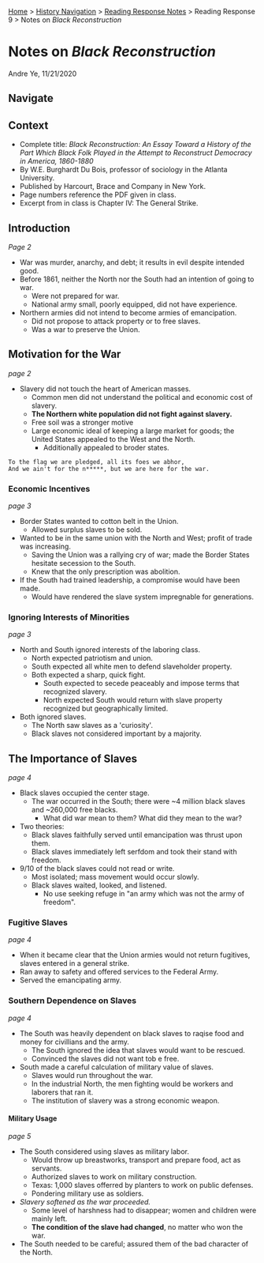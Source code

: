 [Home](https://andre-ye.github.io) > [History Navigation](https://andre-ye.github.io/history/history_navigation) > [Reading Response Notes](https://andre-ye.github.io/history/history_navigation#weekly-reading-responses) > Reading Response 9 > Notes on *Black Reconstruction*

# Notes on *Black Reconstruction*
Andre Ye, 11/21/2020

## Navigate

## Context
- Complete title: *Black Reconstruction: An Essay Toward a History of the Part Which Black Folk Played in the Attempt to Reconstruct Democracy in America, 1860-1880*
- By W.E. Burghardt Du Bois, professor of sociology in the Atlanta University.
- Published by Harcourt, Brace and Company in New York.
- Page numbers reference the PDF given in class.
- Excerpt from in class is Chapter IV: The General Strike.

## Introduction
*Page 2*
- War was murder, anarchy, and debt; it results in evil despite intended good.
- Before 1861, neither the North nor the South had an intention of going to war.
  - Were not prepared for war.
  - National army small, poorly equipped, did not have experience.
- Northern armies did not intend to become armies of emancipation.
  - Did not propose to attack property or to free slaves.
  - Was a war to preserve the Union.
  
## Motivation for the War
*page 2*
- Slavery did not touch the heart of American masses.
  - Common men did not understand the political and economic cost of slavery.
  - **The Northern white population did not fight against slavery.**
  - Free soil was a stronger motive
  - Large economic ideal of keeping a large market for goods; the United States appealed to the West and the North.
    - Additionally appealed to broder states.
```
To the flag we are pledged, all its foes we abhor,
And we ain't for the n*****, but we are here for the war.
```

### Economic Incentives
*page 3*
- Border States wanted to cotton belt in the Union.
  - Allowed surplus slaves to be sold.
- Wanted to be in the same union with the North and West; profit of trade was increasing.
  - Saving the Union was a rallying cry of war; made the Border States hesitate secession to the South.
  - Knew that the only prescription was abolition.
- If the South had trained leadership, a compromise would have been made.
  - Would have rendered the slave system impregnable for generations.

### Ignoring Interests of Minorities
*page 3*
- North and South ignored interests of the laboring class.
  - North expected patriotism and union.
  - South expected all white men to defend slaveholder property.
  - Both expected a sharp, quick fight.
    - South expected to secede peaceably and impose terms that recognized slavery.
    - North expected South would return with slave property recognized but geographically limited.
- Both ignored slaves.
  - The North saw slaves as a 'curiosity'.
  - Black slaves not considered important by a majority.

## The Importance of Slaves
*page 4*
- Black slaves occupied the center stage.
  - The war occurred in the South; there were ~4 million black slaves and ~260,000 free blacks.
    - What did war mean to them? What did they mean to the war?
- Two theories:
  - Black slaves faithfully served until emancipation was thrust upon them.
  - Black slaves immediately left serfdom and took their stand with freedom.
- 9/10 of the black slaves could not read or write.
  - Most isolated; mass movement would occur slowly.
  - Black slaves waited, looked, and listened.
    - No use seeking refuge in "an army which was not the army of freedom".

### Fugitive Slaves
*page 4*
- When it became clear that the Union armies would not return fugitives, slaves entered in a general strike.
- Ran away to safety and offered services to the Federal Army.
- Served the emancipating army.

### Southern Dependence on Slaves
*page 4*
- The South was heavily dependent on black slaves to raqise food and money for civillians and the army.
  - The South ignored the idea that slaves would want to be rescued.
  - Convinced the slaves did not want tob e free.
- South made a careful calculation of military value of slaves.
  - Slaves would run throughout the war.
  - In the industrial North, the men fighting would be workers and laborers that ran it.
  - The institution of slavery was a strong economic weapon.

#### Military Usage
*page 5*
- The South considered using slaves as military labor.
  - Would throw up breastworks, transport and prepare food, act as servants.
  - Authorized slaves to work on military construction.
  - Texas: 1,000 slaves offerred by planters to work on public defenses.
  - Pondering military use as soldiers.
- *Slavery softened as the war proceeded.*
  - Some level of harshness had to disappear; women and children were mainly left.
  - **The condition of the slave had changed**, no matter who won the war.
- The South needed to be careful; assured them of the bad character of the North.

####


























